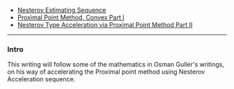 - [Nesterov Estimating Sequence](Nesterov%20Original%20Conception%20of%20Momentum%20Method.md)
- [Proximal Point Method, Convex Part I](Proximal%20Point%20Method,%20Convex%20Part%20I.md)
- [Nesterov Type Acceleration via Proximal Point Method Part II](Nesterov%20Type%20Acceleration%20via%20Proximal%20Point%20Method%20Part%20II.md)

---
### **Intro**

This writing will follow some of the mathematics in Osman Guller's writings, on his way of accelerating the Proximal point method using Nesterov Acceleration sequence. 